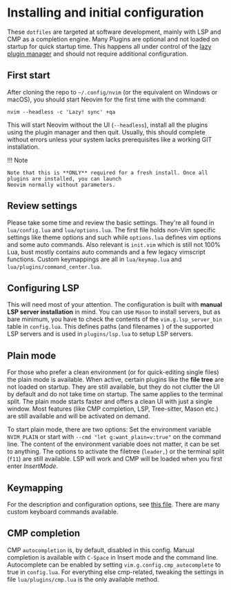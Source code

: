 # Installing and initial configuration

These `dotfiles` are targeted at software development, mainly with LSP and CMP as a completion engine. 
Many Plugins are optional and not loaded on startup for quick startup time. This happens all under 
control of the [lazy plugin manager](https://github.com/folke/lazy.nvim) and should not require additional configuration.

## First start

After cloning the repo to `~/.config/nvim` (or the equivalent on Windows or macOS), you should start Neovim 
for the first time with the command:
```
nvim --headless -c 'Lazy! sync' +qa
```
This will start Neovim without the UI (`--headless`), install all the plugins using the plugin manager and 
then quit. Usually, this should complete without errors unless your system lacks prerequisites like a 
working GIT installation.

!!! Note

    Note that this is **ONLY** required for a fresh install. Once all plugins are installed, you can launch 
    Neovim normally without parameters.

## Review settings

Please take some time and review the basic settings. They're all found in `lua/config.lua` and 
`lua/options.lua`. The first file holds non-Vim specific settings like theme options and such while 
`options.lua` defines vim options and some auto commands. Also relevant is `init.vim` which is still not 
100% Lua, bust mostly contains auto commands and a few legacy vimscript functions. Custom keymappings are 
all in `lua/keymap.lua` and `lua/plugins/command_center.lua`.

## Configuring LSP

This will need most of your attention. The configuration is built with **manual LSP server installation** in 
mind. You can use `Mason` to install servers, but as bare minimum, you have to check the contents of 
the `vim.g.lsp_server_bin` table in `config.lua`. This defines paths (and filenames ) of the supported LSP 
servers and is used in `plugins/lsp.lua` to setup LSP servers.

## Plain mode

For those who prefer a clean environment (or for quick-editing single files) the plain mode is available. 
When active, certain plugins like the **file tree** are not loaded on startup. They are still available, 
but they do not clutter the UI by default and do not take time on startup. The same applies to the 
terminal split. The plain mode starts faster and offers a clean UI with just a single window. Most 
features (like CMP completion, LSP, Tree-sitter, Mason etc.) are still available and will be activated on 
demand.

To start plain mode, there are two options: Set the environment variable `NVIM_PLAIN` or start with `--cmd "let g:want_plain=v:true"`
on the command line. The content of the environment variable does not matter, it can be set to anything. 
The options to activate the filetree (`leader,`) or the terminal split (`f11`) are still available. LSP 
will work and CMP will be loaded when you first enter *InsertMode*. 

## Keymapping

For the description and configuration options, see [this file](keymap.md). There are many custom keyboard 
commands available.

## CMP completion

CMP `autocompletion` is, by default, disabled in this config. Manual completion is available with `C-Space` 
in Insert mode and the command line. Autocomplete can be enabled by setting 
`vim.g.config.cmp_autocomplete` to true in `config.lua`. For everything else cmp-related, tweaking the 
settings in file `lua/plugins/cmp.lua` is the only available method.


